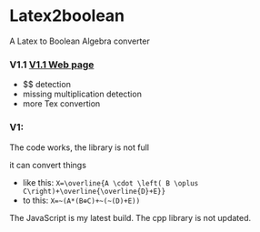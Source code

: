 # Latex2boolean
A Latex to Boolean Algebra converter

### V1.1  [V1.1 Web page](https://fixfell7.github.io/Latex2boolean/)

+ $$ detection
+ missing multiplication detection
+ more Tex convertion

### V1:

The code works, the library is not full

it can convert things
- like this: `X=\overline{A \cdot \left( B \oplus C\right)+\overline{\overline{D}+E}}`
- to this: `X=~(A*(B⊕C)+~(~(D)+E))`


The JavaScript is my latest build. The cpp library is not updated.
